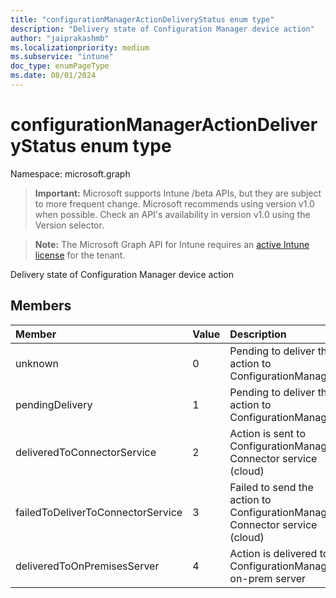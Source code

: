 ```yaml
---
title: "configurationManagerActionDeliveryStatus enum type"
description: "Delivery state of Configuration Manager device action"
author: "jaiprakashmb"
ms.localizationpriority: medium
ms.subservice: "intune"
doc_type: enumPageType
ms.date: 08/01/2024
---
```


# configurationManagerActionDeliveryStatus enum type

Namespace: microsoft.graph

> **Important:** Microsoft supports Intune /beta APIs, but they are subject to more frequent change. Microsoft recommends using version v1.0 when possible. Check an API's availability in version v1.0 using the Version selector.

> **Note:** The Microsoft Graph API for Intune requires an [active Intune license](https://go.microsoft.com/fwlink/?linkid=839381) for the tenant.

Delivery state of Configuration Manager device action

## Members
|Member|Value|Description|
|:---|:---|:---|
|unknown|0|Pending to deliver the action to ConfigurationManager|
|pendingDelivery|1|Pending to deliver the action to ConfigurationManager|
|deliveredToConnectorService|2|Action is sent to ConfigurationManager Connector service (cloud)|
|failedToDeliverToConnectorService|3|Failed to send the action to ConfigurationManager Connector service (cloud)|
|deliveredToOnPremisesServer|4|Action is delivered to ConfigurationManager on-prem server|